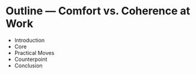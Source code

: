 # Outline — Comfort vs. Coherence at Work

- Introduction
- Core
- Practical Moves
- Counterpoint
- Conclusion
